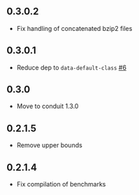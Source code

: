 ## 0.3.0.2
* Fix handling of concatenated bzip2 files

## 0.3.0.1

* Reduce dep to `data-default-class` [#6](https://github.com/snoyberg/bzlib-conduit/pull/6)

## 0.3.0

* Move to conduit 1.3.0

## 0.2.1.5

* Remove upper bounds

## 0.2.1.4

* Fix compilation of benchmarks
